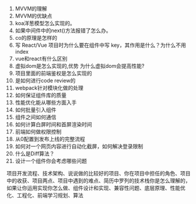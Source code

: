 1. MVVM的理解
2. MVVM的优缺点
3. koa洋葱模型怎么实现的。
4. 如果中间件中的next()方法报错了怎么办。
5. co的原理是怎样的
6. 写 React/Vue 项目时为什么要在组件中写 key，其作用是什么？为什么不用index
7. vue和react有什么区别
8. 虚拟dom是怎么实现的,优势 为什么虚拟dom会提高性能?
9. 项目里面的前端鉴权是怎么实现的
10. 是如何进行code review的
11. webpack针对模块化做的处理
12. 如何保证组件库的质量
13. 性能优化能从哪些方面入手
14. 如何批量引入组件
15. 组件之间如何通信
16. 如何计算白屏时间和首屏渲染时间
17. 前端如何做权限控制
18. 从0配置到发布上线的完整流程
19. 如何对一个网页内容进行自动化截屏，如何解决登录限制
20. 什么是Diff算法？
21. 设计一个组件你会考虑哪些问题









项目开发流程、技术架构、说说做的比较好的项目、你在项目中担任的角色、项目中的收获、项目两点、项目中遇到的难点、简历中罗列的技术栈你是怎么理解的，如果让你运用实现你怎么做、组件设计和实现、兼容性问题、底层原理、性能优化、工程化、前端学习规划、算法

